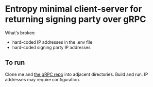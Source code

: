 # Entropy minimal client-server for returning signing party over gRPC
What's broken:
- hard-coded IP addresses in the .env file 
- hard-coded signing party IP addresses

## To run
Clone me and [the gRPC repo](https://github.com/thor314/signing-grpc) into adjacent directories. Build and run. IP addresses may require configuration.